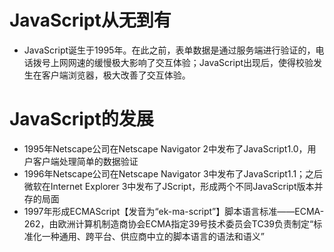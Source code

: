 # JavaScript从无到有
+ JavaScript诞生于1995年。在此之前，表单数据是通过服务端进行验证的，电话拨号上网网速的缓慢极大影响了交互体验；JavaScript出现后，使得校验发生在客户端浏览器，极大改善了交互体验。

# JavaScript的发展
+ 1995年Netscape公司在Netscape Navigator 2中发布了JavaScript1.0，用户客户端处理简单的数据验证
+ 1996年Netscape公司在Netscape Navigator 3中发布了JavaScript1.1；之后微软在Internet Explorer 3中发布了JScript，形成两个不同JavaScript版本并存的局面
+ 1997年形成ECMAScript【发音为“ek-ma-script”】脚本语言标准——ECMA-262，由欧洲计算机制造商协会ECMA指定39号技术委员会TC39负责制定“标准化一种通用、跨平台、供应商中立的脚本语言的语法和语义”
